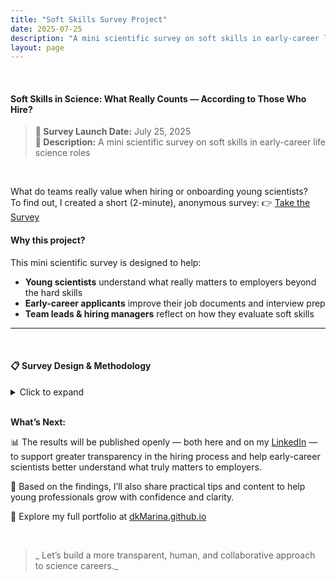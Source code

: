 ```yaml
---
title: "Soft Skills Survey Project"
date: 2025-07-25
description: "A mini scientific survey on soft skills in early-career life science roles"
layout: page
---
```


<br>

#### Soft Skills in Science: What Really Counts — According to Those Who Hire?
> **📅 Survey Launch Date:** July 25, 2025  
> **📄 Description:** A mini scientific survey on soft skills in early-career life science roles
<br>

What do teams really value when hiring or onboarding young scientists?  <br>
To find out, I created a short (2-minute), anonymous survey:  👉 [Take the Survey](https://lnkd.in/dCs4Bej8)
<br>

#### Why this project?
This mini scientific survey is designed to help:

- **Young scientists** understand what really matters to employers beyond the hard skills
- **Early-career applicants** improve their job documents and interview prep
- **Team leads & hiring managers** reflect on how they evaluate soft skills
  

---
<br>

#### 📋 Survey Design & Methodology 

<details>
<summary> Click to expand</summary>
  
<br>
Goal:  
The survey was created to gather information on which soft skills and personal qualities are most valued by professionals in the life sciences field when hiring or collaborating with early-career specialists.  <br>

<br>
Audience: The survey targets team leads, hiring managers, and talent acquisition professionals primarily within the life sciences sector. <br>

<br>
Method: 
The survey is a brief, anonymous online questionnaire, hosted on Google Forms, and designed for quick completion. It combines quantitative ranking questions and qualitative open-ended prompts to capture both prioritized soft skills and deeper insights from respondents. Additional questions classify participants by their professional background to contextualize the results.  <br>

<br>
The survey is being shared via professional networks, social media platforms, and personal outreach to relevant contacts in the life sciences field. Once responses are collected, the data will be analyzed statistically and visualized to highlight key patterns and insights. 

</details>

<br>

**What’s Next:**  

📊 The results will be published openly — both here and on my [LinkedIn](https://www.linkedin.com/in/maryna-aumayr-71110b93/) — to support greater transparency in the hiring process and help early-career scientists better understand what truly matters to employers.

📌 Based on the findings, I’ll also share practical tips and content to help young professionals grow with confidence and clarity.

🔗  Explore my full portfolio at [dkMarina.github.io](https://dkMarina.github.io)

<br>

> _ Let’s build a more transparent, human, and collaborative approach to science careers._ 
